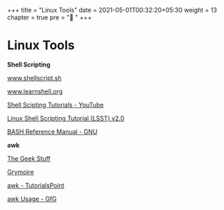 +++
title = "Linux Tools"
date =  2021-05-01T00:32:20+05:30
weight = 13
chapter = true
pre = "🔧 "
+++

# Linux Tools

**Shell Scripting**

www.shellscript.sh

www.learnshell.org

[Shell Scipting Tutorials - YouTube](https://youtube.com/playlist?list=PLS1QulWo1RIYmaxcEqw5JhK3b-6rgdWO_)

[Linux Shell Scripting Tutorial (LSST) v2.0](https://bash.cyberciti.biz/guide/Main_Page)

[BASH Reference Manual - GNU](https://www.gnu.org/savannah-checkouts/gnu/bash/manual/bash.html#)

**awk**

[The Geek Stuff](https://www.thegeekstuff.com/2010/01/awk-introduction-tutorial-7-awk-print-examples/)

[Grymoire](https://www.grymoire.com/Unix/Awk.html)

[awk - TutorialsPoint](https://www.tutorialspoint.com/awk/index.htm)

[awk Usage - GfG](https://www.geeksforgeeks.org/awk-command-unixlinux-examples/)
